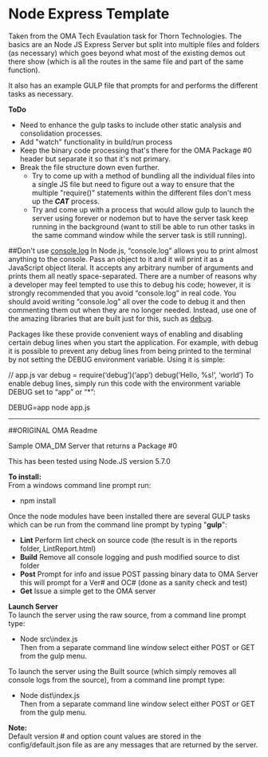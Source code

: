 # Node Express Template
Taken from the OMA Tech Evaulation task for Thorn Technologies.
The basics are an Node JS Express Server but split into multiple files and folders (as necessary) which goes beyond what most of the existing demos out there show (which is all the routes in the same file and part of the same function).

It also has an example GULP file that prompts for and performs the different tasks as necessary.

**ToDo**<br> 
* Need to enhance the gulp tasks to include other static analysis and consolidation processes.<br>
* Add "watch" functionality in build/run process
* Keep the binary code processing that's there for the OMA Package #0 header but separate it so that it's not primary.<br>
* Break the file structure down even further.<br>
	* Try to come up with a method of bundling all the individual files into a single JS file but need to figure out a way to ensure that the multiple "require()" statements within the different files don't mess up the ***CAT*** process.<br>
	* Try and come up with a process that would allow gulp to launch the server using forever or nodemon but to have the server task keep running in the background (want to still be able to run other tasks in the same command window while the server task is still running).



##Don't use [console.log](https://www.toptal.com/nodejs/top-10-common-nodejs-developer-mistakes#mistake-9-using-consolelog-for-debugging-purposes) 
In Node.js, “console.log” allows you to print almost anything to the console. Pass an object to it and it will print it as a JavaScript object literal. It accepts any arbitrary number of arguments and prints them all neatly space-separated. There are a number of reasons why a developer may feel tempted to use this to debug his code; however, it is strongly recommended that you avoid “console.log” in real code. You should avoid writing “console.log” all over the code to debug it and then commenting them out when they are no longer needed. Instead, use one of the amazing libraries that are built just for this, such as [debug](https://www.npmjs.com/package/debug).

Packages like these provide convenient ways of enabling and disabling certain debug lines when you start the application. For example, with debug it is possible to prevent any debug lines from being printed to the terminal by not setting the DEBUG environment variable. Using it is simple:

// app.js
var debug = require(‘debug’)(‘app’)
debug(’Hello, %s!’, ‘world’)
To enable debug lines, simply run this code with the environment variable DEBUG set to “app” or “*”:

DEBUG=app node app.js
 

----------
##ORIGINAL OMA Readme<br>



Sample OMA_DM Server that returns a Package #0

This has been tested using Node.JS version 5.7.0

**To install:**<br>
From a windows command line prompt run:<br>
- npm install

Once the node modules have been installed there are several GULP tasks which can be run from the command line prompt by typing "**gulp**":<br>
- **Lint** Perform lint check on source code (the result is in the reports folder, LintReport.html)<br>
- **Build** Remove all console logging and push modified source to dist folder<br>
- **Post** Prompt for info and issue POST passing binary data to OMA Server
this will prompt for a Ver# and OC# (done as a sanity check and test)<br>
- **Get** Issue a simple get to the OMA server

**Launch Server**<br>
To launch the server using the raw source, from a command line prompt type:<br>
- Node src\index.js<br>
Then from a separate command line window select either POST or GET from the gulp menu.

To launch the server using the Built source (which simply removes all console logs from the source), from a command line prompt type:<br>
- Node dist\index.js<br>
Then from a separate command line window select either POST or GET from the gulp menu.


**Note:**<br>
Default version # and option count values are stored in the config/default.json file as are any messages that are returned by the server.